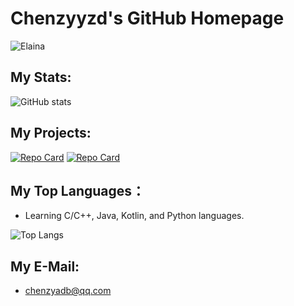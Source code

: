 # Chenzyyzd's GitHub Homepage  
![Elaina](https://github.com/chenzyyzd/chenzyyzd/blob/main/images/elaina.gif)  
## My Stats:
![GitHub stats](https://github-readme-stats.vercel.app/api?username=chenzyyzd)  
## My Projects:
[![Repo Card](https://github-readme-stats.vercel.app/api/pin/?username=chenzyyzd&repo=CuprumTurbo-Scheduler)](https://github.com/chenzyyzd/CuprumTurbo-Scheduler)
[![Repo Card](https://github-readme-stats.vercel.app/api/pin/?username=chenzyyzd&repo=CuPerfMonitor)](https://github.com/chenzyyzd/CuPerfMonitor)  
## My Top Languages：
- Learning C/C++, Java, Kotlin, and Python languages.    
    
![Top Langs](https://github-readme-stats.vercel.app/api/top-langs/?username=chenzyyzd)  
## My E-Mail:
- chenzyadb@qq.com  
